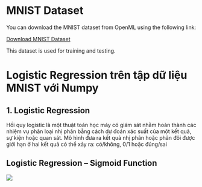 # MNIST Dataset

You can download the MNIST dataset from OpenML using the following link:

[Download MNIST Dataset](https://www.openml.org/search?type=data&sort=runs&id=554&status=active)

This dataset is used for training and testing.



# Logistic Regression trên tập dữ liệu MNIST với Numpy
## 1. Logistic Regression
Hồi quy logistic là một thuật toán học máy có giám sát nhằm hoàn thành các nhiệm vụ phân loại nhị phân bằng cách dự đoán xác suất của một kết quả, sự kiện hoặc quan sát. Mô hình đưa ra kết quả nhị phân hoặc phân đôi được giới hạn ở hai kết quả có thể xảy ra: có/không, 0/1 hoặc đúng/sai

## Logistic Regression – Sigmoid Function
<image src = "(https://github.com/Novanv/INTERVIEW-EXERCISES/blob/master/EXERCISES_1/data/Logistic_Regression.png)">
